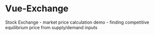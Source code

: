 # Vue-Exchange
Stock Exchange - market price calculation demo - finding competitive equilibrium price from supply/demand inputs
